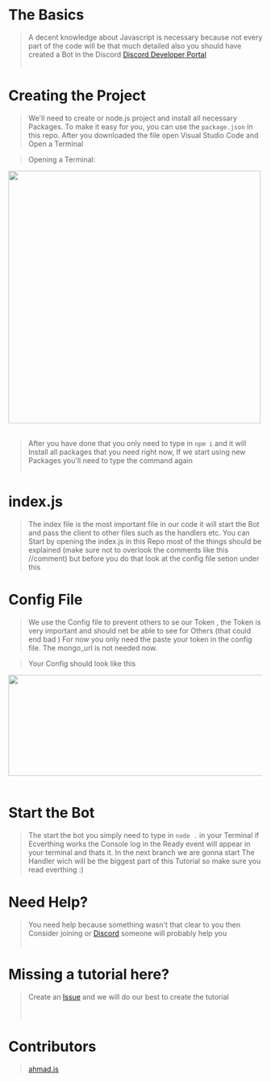# The Basics

> A decent knowledge about Javascript is necessary because not every part of the code will be that much detailed also you should have created a Bot in the Discord [Discord Developer Portal](https://discord.com/developers/applications)
</br></br>
# Creating the Project
> We'll need to create or node.js project and install all necessary Packages. To make it easy for you, you can use the ```package.json``` in this repo. After you downloaded the file open Visual Studio Code and Open a Terminal

> Opening a Terminal:

<img src="https://de.tixte.net/uploads/img.techo-bot.xyz/ksewzdv5h9a.gif" width="500" height="500" /></br></br>

> After you have done that you only need to type in ```npm i``` and it will Install all packages that you need right now, If we start using new Packages you'll need to type the command again
</br></br>

# index.js

> The index file is the most important file in our code it will start the Bot and pass the client to other files such as the handlers etc.
> You can Start by opening the index.js in this Repo most of the things should be explained (make sure not to overlook the comments like this //comment) but before you do that look at the config file setion under this

# Config File
> We use the Config file to prevent others to se our Token , the Token is very important and should net be able to see for Others (that could end bad ) 
> For now you only need the paste your token in the config file. The mongo_url is not needed now.

> Your Config should look like this

<img src="https://de.tixte.net/uploads/img.techo-bot.xyz/ksexmths79a.png" width="800" height="200" /></br></br>

# Start the Bot
> The start the bot you simply need to type in ```node .``` in your Terminal if Ecverthing works the Console log in the Ready event will appear in your terminal and thats it. In the next branch we are gonna start The Handler wich will be the biggest part of this Tutorial so make sure you read everthing :)

# Need Help?
> You need help because something wasn't that clear to you then Consider joining or [Discord](https://discord.gg/6kcXztjYfg) someone will probably help you </br></br>

# Missing a tutorial here?
> Create an [Issue](https://github.com/codingschool/discord.js/issues) and we will do our best to create the tutorial <br><br><br>


# Contributors
> [ahmad.js](https://github.com/ahmuudi)
